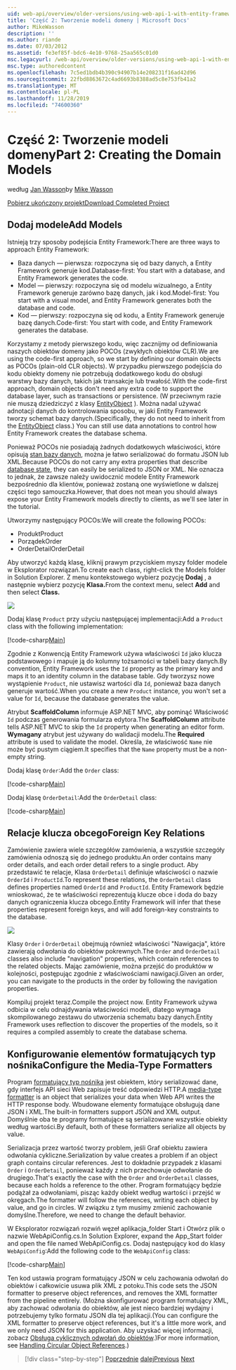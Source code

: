 ```yaml
---
uid: web-api/overview/older-versions/using-web-api-1-with-entity-framework-5/using-web-api-with-entity-framework-part-2
title: 'Część 2: Tworzenie modeli domeny | Microsoft Docs'
author: MikeWasson
description: ''
ms.author: riande
ms.date: 07/03/2012
ms.assetid: fe3ef85f-bdc6-4e10-9768-25aa565c01d0
msc.legacyurl: /web-api/overview/older-versions/using-web-api-1-with-entity-framework-5/using-web-api-with-entity-framework-part-2
msc.type: authoredcontent
ms.openlocfilehash: 7c5ed1bdb4b390c94907b14e208231f16ad42d96
ms.sourcegitcommit: 22fbd8863672c4ad6693b8388ad5c8e753fb41a2
ms.translationtype: MT
ms.contentlocale: pl-PL
ms.lasthandoff: 11/28/2019
ms.locfileid: "74600360"
---
```

# <a name="part-2-creating-the-domain-models"></a><span data-ttu-id="141fd-102">Część 2: Tworzenie modeli domeny</span><span class="sxs-lookup"><span data-stu-id="141fd-102">Part 2: Creating the Domain Models</span></span>

<span data-ttu-id="141fd-103">według [Jan Wasson](https://github.com/MikeWasson)</span><span class="sxs-lookup"><span data-stu-id="141fd-103">by [Mike Wasson](https://github.com/MikeWasson)</span></span>

[<span data-ttu-id="141fd-104">Pobierz ukończony projekt</span><span class="sxs-lookup"><span data-stu-id="141fd-104">Download Completed Project</span></span>](https://code.msdn.microsoft.com/ASP-NET-Web-API-with-afa30545)

## <a name="add-models"></a><span data-ttu-id="141fd-105">Dodaj modele</span><span class="sxs-lookup"><span data-stu-id="141fd-105">Add Models</span></span>

<span data-ttu-id="141fd-106">Istnieją trzy sposoby podejścia Entity Framework:</span><span class="sxs-lookup"><span data-stu-id="141fd-106">There are three ways to approach Entity Framework:</span></span>

- <span data-ttu-id="141fd-107">Baza danych — pierwsza: rozpoczyna się od bazy danych, a Entity Framework generuje kod.</span><span class="sxs-lookup"><span data-stu-id="141fd-107">Database-first: You start with a database, and Entity Framework generates the code.</span></span>
- <span data-ttu-id="141fd-108">Model — pierwszy: rozpoczyna się od modelu wizualnego, a Entity Framework generuje zarówno bazę danych, jak i kod.</span><span class="sxs-lookup"><span data-stu-id="141fd-108">Model-first: You start with a visual model, and Entity Framework generates both the database and code.</span></span>
- <span data-ttu-id="141fd-109">Kod — pierwszy: rozpoczyna się od kodu, a Entity Framework generuje bazę danych.</span><span class="sxs-lookup"><span data-stu-id="141fd-109">Code-first: You start with code, and Entity Framework generates the database.</span></span>

<span data-ttu-id="141fd-110">Korzystamy z metody pierwszego kodu, więc zacznijmy od definiowania naszych obiektów domeny jako POCOs (zwykłych obiektów CLR).</span><span class="sxs-lookup"><span data-stu-id="141fd-110">We are using the code-first approach, so we start by defining our domain objects as POCOs (plain-old CLR objects).</span></span> <span data-ttu-id="141fd-111">W przypadku pierwszego podejścia do kodu obiekty domeny nie potrzebują dodatkowego kodu do obsługi warstwy bazy danych, takich jak transakcje lub trwałość.</span><span class="sxs-lookup"><span data-stu-id="141fd-111">With the code-first approach, domain objects don't need any extra code to support the database layer, such as transactions or persistence.</span></span> <span data-ttu-id="141fd-112">(W przeciwnym razie nie muszą dziedziczyć z klasy [EntityObject](https://msdn.microsoft.com/library/system.data.objects.dataclasses.entityobject.aspx) ). Można nadal używać adnotacji danych do kontrolowania sposobu, w jaki Entity Framework tworzy schemat bazy danych.</span><span class="sxs-lookup"><span data-stu-id="141fd-112">(Specifically, they do not need to inherit from the [EntityObject](https://msdn.microsoft.com/library/system.data.objects.dataclasses.entityobject.aspx) class.) You can still use data annotations to control how Entity Framework creates the database schema.</span></span>

<span data-ttu-id="141fd-113">Ponieważ POCOs nie posiadają żadnych dodatkowych właściwości, które opisują [stan bazy danych](https://msdn.microsoft.com/library/system.data.entitystate.aspx), można je łatwo serializować do formatu JSON lub XML.</span><span class="sxs-lookup"><span data-stu-id="141fd-113">Because POCOs do not carry any extra properties that describe [database state](https://msdn.microsoft.com/library/system.data.entitystate.aspx), they can easily be serialized to JSON or XML.</span></span> <span data-ttu-id="141fd-114">Nie oznacza to jednak, że zawsze należy uwidocznić modele Entity Framework bezpośrednio dla klientów, ponieważ zostaną one wyświetlone w dalszej części tego samouczka.</span><span class="sxs-lookup"><span data-stu-id="141fd-114">However, that does not mean you should always expose your Entity Framework models directly to clients, as we'll see later in the tutorial.</span></span>

<span data-ttu-id="141fd-115">Utworzymy następujący POCOs:</span><span class="sxs-lookup"><span data-stu-id="141fd-115">We will create the following POCOs:</span></span>

- <span data-ttu-id="141fd-116">Produkt</span><span class="sxs-lookup"><span data-stu-id="141fd-116">Product</span></span>
- <span data-ttu-id="141fd-117">Porządek</span><span class="sxs-lookup"><span data-stu-id="141fd-117">Order</span></span>
- <span data-ttu-id="141fd-118">OrderDetail</span><span class="sxs-lookup"><span data-stu-id="141fd-118">OrderDetail</span></span>

<span data-ttu-id="141fd-119">Aby utworzyć każdą klasę, kliknij prawym przyciskiem myszy folder modele w Eksplorator rozwiązań.</span><span class="sxs-lookup"><span data-stu-id="141fd-119">To create each class, right-click the Models folder in Solution Explorer.</span></span> <span data-ttu-id="141fd-120">Z menu kontekstowego wybierz pozycję **Dodaj** , a następnie wybierz pozycję **Klasa.**</span><span class="sxs-lookup"><span data-stu-id="141fd-120">From the context menu, select **Add** and then select **Class.**</span></span>

![](using-web-api-with-entity-framework-part-2/_static/image1.png)

<span data-ttu-id="141fd-121">Dodaj klasę `Product` przy użyciu następującej implementacji:</span><span class="sxs-lookup"><span data-stu-id="141fd-121">Add a `Product` class with the following implementation:</span></span>

[!code-csharp[Main](using-web-api-with-entity-framework-part-2/samples/sample1.cs)]

<span data-ttu-id="141fd-122">Zgodnie z Konwencją Entity Framework używa właściwości `Id` jako klucza podstawowego i mapuje ją do kolumny tożsamości w tabeli bazy danych.</span><span class="sxs-lookup"><span data-stu-id="141fd-122">By convention, Entity Framework uses the `Id` property as the primary key and maps it to an identity column in the database table.</span></span> <span data-ttu-id="141fd-123">Gdy tworzysz nowe wystąpienie `Product`, nie ustawisz wartości dla `Id`, ponieważ baza danych generuje wartość.</span><span class="sxs-lookup"><span data-stu-id="141fd-123">When you create a new `Product` instance, you won't set a value for `Id`, because the database generates the value.</span></span>

<span data-ttu-id="141fd-124">Atrybut **ScaffoldColumn** informuje ASP.NET MVC, aby pominąć Właściwość `Id` podczas generowania formularza edytora.</span><span class="sxs-lookup"><span data-stu-id="141fd-124">The **ScaffoldColumn** attribute tells ASP.NET MVC to skip the `Id` property when generating an editor form.</span></span> <span data-ttu-id="141fd-125">**Wymagany** atrybut jest używany do walidacji modelu.</span><span class="sxs-lookup"><span data-stu-id="141fd-125">The **Required** attribute is used to validate the model.</span></span> <span data-ttu-id="141fd-126">Określa, że właściwość `Name` nie może być pustym ciągiem.</span><span class="sxs-lookup"><span data-stu-id="141fd-126">It specifies that the `Name` property must be a non-empty string.</span></span>

<span data-ttu-id="141fd-127">Dodaj klasę `Order`:</span><span class="sxs-lookup"><span data-stu-id="141fd-127">Add the `Order` class:</span></span>

[!code-csharp[Main](using-web-api-with-entity-framework-part-2/samples/sample2.cs)]

<span data-ttu-id="141fd-128">Dodaj klasę `OrderDetail`:</span><span class="sxs-lookup"><span data-stu-id="141fd-128">Add the `OrderDetail` class:</span></span>

[!code-csharp[Main](using-web-api-with-entity-framework-part-2/samples/sample3.cs)]

## <a name="foreign-key-relations"></a><span data-ttu-id="141fd-129">Relacje klucza obcego</span><span class="sxs-lookup"><span data-stu-id="141fd-129">Foreign Key Relations</span></span>

<span data-ttu-id="141fd-130">Zamówienie zawiera wiele szczegółów zamówienia, a wszystkie szczegóły zamówienia odnoszą się do jednego produktu.</span><span class="sxs-lookup"><span data-stu-id="141fd-130">An order contains many order details, and each order detail refers to a single product.</span></span> <span data-ttu-id="141fd-131">Aby przedstawić te relacje, Klasa `OrderDetail` definiuje właściwości o nazwie `OrderId` i `ProductId`.</span><span class="sxs-lookup"><span data-stu-id="141fd-131">To represent these relations, the `OrderDetail` class defines properties named `OrderId` and `ProductId`.</span></span> <span data-ttu-id="141fd-132">Entity Framework będzie wnioskować, że te właściwości reprezentują klucze obce i doda do bazy danych ograniczenia klucza obcego.</span><span class="sxs-lookup"><span data-stu-id="141fd-132">Entity Framework will infer that these properties represent foreign keys, and will add foreign-key constraints to the database.</span></span>

![](using-web-api-with-entity-framework-part-2/_static/image2.png)

<span data-ttu-id="141fd-133">Klasy `Order` i `OrderDetail` obejmują również właściwości "Nawigacja", które zawierają odwołania do obiektów pokrewnych.</span><span class="sxs-lookup"><span data-stu-id="141fd-133">The `Order` and `OrderDetail` classes also include "navigation" properties, which contain references to the related objects.</span></span> <span data-ttu-id="141fd-134">Mając zamówienie, można przejść do produktów w kolejności, postępując zgodnie z właściwościami nawigacji.</span><span class="sxs-lookup"><span data-stu-id="141fd-134">Given an order, you can navigate to the products in the order by following the navigation properties.</span></span>

<span data-ttu-id="141fd-135">Kompiluj projekt teraz.</span><span class="sxs-lookup"><span data-stu-id="141fd-135">Compile the project now.</span></span> <span data-ttu-id="141fd-136">Entity Framework używa odbicia w celu odnajdywania właściwości modeli, dlatego wymaga skompilowanego zestawu do utworzenia schematu bazy danych.</span><span class="sxs-lookup"><span data-stu-id="141fd-136">Entity Framework uses reflection to discover the properties of the models, so it requires a compiled assembly to create the database schema.</span></span>

## <a name="configure-the-media-type-formatters"></a><span data-ttu-id="141fd-137">Konfigurowanie elementów formatujących typ nośnika</span><span class="sxs-lookup"><span data-stu-id="141fd-137">Configure the Media-Type Formatters</span></span>

<span data-ttu-id="141fd-138">Program [formatujący typ nośnika](../../formats-and-model-binding/media-formatters.md) jest obiektem, który serializować dane, gdy interfejs API sieci Web zapisuje treść odpowiedzi HTTP.</span><span class="sxs-lookup"><span data-stu-id="141fd-138">A [media-type formatter](../../formats-and-model-binding/media-formatters.md) is an object that serializes your data when Web API writes the HTTP response body.</span></span> <span data-ttu-id="141fd-139">Wbudowane elementy formatujące obsługują dane JSON i XML.</span><span class="sxs-lookup"><span data-stu-id="141fd-139">The built-in formatters support JSON and XML output.</span></span> <span data-ttu-id="141fd-140">Domyślnie oba te programy formatujące są serializowane wszystkie obiekty według wartości.</span><span class="sxs-lookup"><span data-stu-id="141fd-140">By default, both of these formatters serialize all objects by value.</span></span>

<span data-ttu-id="141fd-141">Serializacja przez wartość tworzy problem, jeśli Graf obiektu zawiera odwołania cykliczne.</span><span class="sxs-lookup"><span data-stu-id="141fd-141">Serialization by value creates a problem if an object graph contains circular references.</span></span> <span data-ttu-id="141fd-142">Jest to dokładnie przypadek z klasami `Order` i `OrderDetail`, ponieważ każdy z nich przechowuje odwołanie do drugiego.</span><span class="sxs-lookup"><span data-stu-id="141fd-142">That's exactly the case with the `Order` and `OrderDetail` classes, because each holds a reference to the other.</span></span> <span data-ttu-id="141fd-143">Program formatujący będzie podążał za odwołaniami, pisząc każdy obiekt według wartości i przejść w okręgach.</span><span class="sxs-lookup"><span data-stu-id="141fd-143">The formatter will follow the references, writing each object by value, and go in circles.</span></span> <span data-ttu-id="141fd-144">W związku z tym musimy zmienić zachowanie domyślne.</span><span class="sxs-lookup"><span data-stu-id="141fd-144">Therefore, we need to change the default behavior.</span></span>

<span data-ttu-id="141fd-145">W Eksplorator rozwiązań rozwiń węzeł aplikacja\_folder Start i Otwórz plik o nazwie WebApiConfig.cs.</span><span class="sxs-lookup"><span data-stu-id="141fd-145">In Solution Explorer, expand the App\_Start folder and open the file named WebApiConfig.cs.</span></span> <span data-ttu-id="141fd-146">Dodaj następujący kod do klasy `WebApiConfig`:</span><span class="sxs-lookup"><span data-stu-id="141fd-146">Add the following code to the `WebApiConfig` class:</span></span>

[!code-csharp[Main](using-web-api-with-entity-framework-part-2/samples/sample4.cs?highlight=11)]

<span data-ttu-id="141fd-147">Ten kod ustawia program formatujący JSON w celu zachowania odwołań do obiektów i całkowicie usuwa plik XML z potoku.</span><span class="sxs-lookup"><span data-stu-id="141fd-147">This code sets the JSON formatter to preserve object references, and removes the XML formatter from the pipeline entirely.</span></span> <span data-ttu-id="141fd-148">(Można skonfigurować program formatujący XML, aby zachować odwołania do obiektów, ale jest nieco bardziej wydajny i potrzebujemy tylko formatu JSON dla tej aplikacji.</span><span class="sxs-lookup"><span data-stu-id="141fd-148">(You can configure the XML formatter to preserve object references, but it's a little more work, and we only need JSON for this application.</span></span> <span data-ttu-id="141fd-149">Aby uzyskać więcej informacji, zobacz [Obsługa cyklicznych odwołań do obiektów](../../formats-and-model-binding/json-and-xml-serialization.md#handling_circular_object_references).)</span><span class="sxs-lookup"><span data-stu-id="141fd-149">For more information, see [Handling Circular Object References](../../formats-and-model-binding/json-and-xml-serialization.md#handling_circular_object_references).)</span></span>

> [!div class="step-by-step"]
> <span data-ttu-id="141fd-150">[Poprzednie](using-web-api-with-entity-framework-part-1.md)
> [dalej](using-web-api-with-entity-framework-part-3.md)</span><span class="sxs-lookup"><span data-stu-id="141fd-150">[Previous](using-web-api-with-entity-framework-part-1.md)
[Next](using-web-api-with-entity-framework-part-3.md)</span></span>
